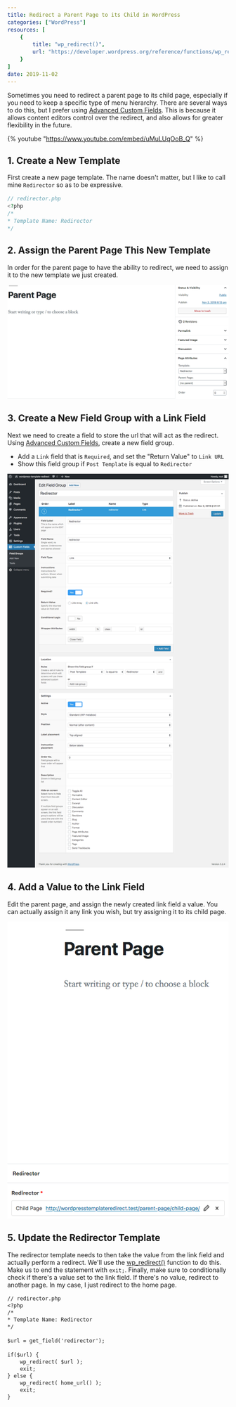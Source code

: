 ```yaml
---
title: Redirect a Parent Page to its Child in WordPress
categories: ["WordPress"]
resources: [
    {
        title: "wp_redirect()",
        url: "https://developer.wordpress.org/reference/functions/wp_redirect/"
    }
]
date: 2019-11-02
---
```


Sometimes you need to redirect a parent page to its child page, especially if you need to keep a specific type of menu hierarchy. There are several ways to do this, but I prefer using [Advanced Custom Fields](https://www.advancedcustomfields.com/). This is because it allows content editors control over the redirect, and also allows for greater flexibility in the future.

{% youtube "https://www.youtube.com/embed/uMuLUqOoB_Q" %}

## 1. Create a New Template

First create a new page template. The name doesn't matter, but I like to call mine `Redirector` so as to be expressive.

```php
// redirector.php
<?php
/*
* Template Name: Redirector
*/
```

## 2. Assign the Parent Page This New Template

In order for the parent page to have the ability to redirect, we need to assign it to the new template we just created.

![Parent page template assignment](/assets/images/posts/redirect-a-parent-page-to-its-child-in-wordpress/parent-page-template-assignment.png)

## 3. Create a New Field Group with a Link Field

Next we need to create a field to store the url that will act as the redirect. Using [Advanced Custom Fields](https://www.advancedcustomfields.com/), create a new field group.

- Add a `Link` field that is `Required`, and set the "Return Value" to `Link URL`
- Show this field group if `Post Template` is equal to `Redirector`

![ACF Redirector Field Configuration](/assets/images/posts/redirect-a-parent-page-to-its-child-in-wordpress/acf-redirector-field-configuration.png)

## 4. Add a Value to the Link Field

Edit the parent page, and assign the newly created link field a value. You can actually assign it any link you wish, but try assigning it to its child page.

![Parent page link value](/assets/images/posts/redirect-a-parent-page-to-its-child-in-wordpress/parent-page-link-value.png)

## 5. Update the Redirector Template

The redirector template needs to then take the value from the link field and actually perform a redirect. We'll use the [wp_redirect()](https://developer.wordpress.org/reference/functions/wp_redirect/) function to do this. Make us to end the statement with `exit;`. Finally, make sure to conditionally check if there's a value set to the link field. If there's no value, redirect to another page. In my case, I just redirect to the home page.

```php{7-15}
// redirector.php
<?php
/*
* Template Name: Redirector
*/

$url = get_field('redirector');

if($url) {
    wp_redirect( $url );
    exit;
} else {
    wp_redirect( home_url() );
    exit;
}
```
